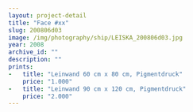 ```yaml
---
layout: project-detail
title: "Face #xx"
slug: 200806d03
image: /img/photography/ship/LEISKA_200806d03.jpg
year: 2008
archive_id: ""
description: ""
prints: 
-   title: "Leinwand 60 cm x 80 cm, Pigmentdruck"
    price: "1.000"
-   title: "Leinwand 90 cm x 120 cm, Pigmentdruck"
    price: "2.000"
---
```


